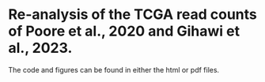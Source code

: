 # Re-analysis of the TCGA read counts of Poore et al., 2020 and Gihawi et al., 2023.

The code and figures can be found in either the html or pdf files.
